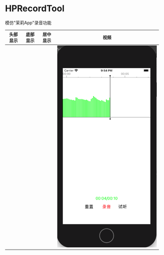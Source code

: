 # HPRecordTool


模仿"茉莉App"录音功能

|头部显示|底部显示|居中显示|视频|
|:--:|:--:|:--:|:--:|
||||![图片](https://github.com/lanhaiyang/HPRecordTool/blob/main/README/2.png)|![视频](https://github.com/lanhaiyang/HPRecordTool/blob/main/README/video1.mp4)|

